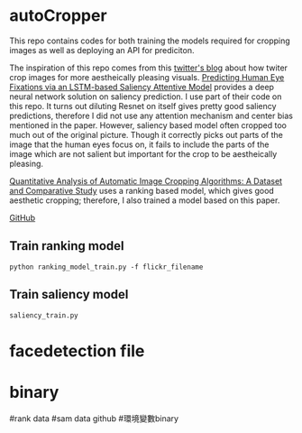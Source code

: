 # autoCropper
This repo contains codes for both training the models required for cropping images 
as well as deploying an API for prediciton.

The inspiration of this repo comes from this [twitter's blog](https://blog.twitter.com/engineering/en_us/topics/infrastructure/2018/Smart-Auto-Cropping-of-Images.html) about how twiter crop images for more aestheically pleasing visuals.
[Predicting Human Eye Fixations via an LSTM-based Saliency Attentive Model](https://ieeexplore.ieee.org/document/8400593) provides a deep neural network solution on saliency prediction. I use part of their code on this repo.
It turns out diluting Resnet on itself gives pretty good saliency predictions, therefore I did not use any attention mechanism and center bias mentioned in the paper.
However, saliency based model often cropped too much out of the original picture. Though it correctly picks out parts of the image that the human eyes focus on, it fails to include the parts of the image which are not salient but important for the crop to be aestheically pleasing.

 
[Quantitative Analysis of Automatic Image Cropping Algorithms: A Dataset and Comparative Study](https://arxiv.org/abs/1701.01480) uses a ranking based model, which gives good aesthetic cropping; therefore,  I also trained a model based on this paper.




[GitHub](https://github.com/yiling-chen/flickr-cropping-dataset)

## Train ranking model
```python ranking_model_train.py -f flickr_filename```

## Train saliency model
```saliency_train.py```
# facedetection file
# binary
#rank data
#sam data github
#環境變數binary
